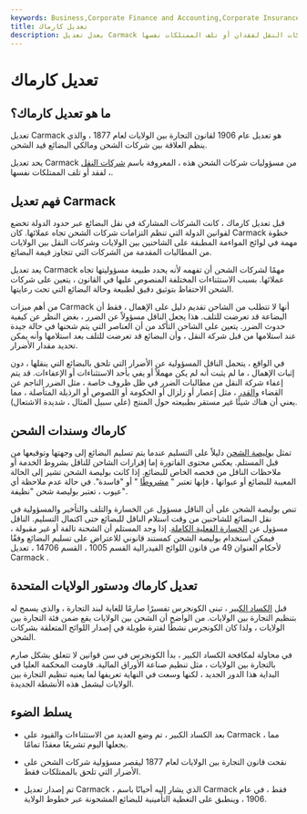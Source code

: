 ```yaml
---
keywords: Business,Corporate Finance and Accounting,Corporate Insurance
title: تعديل كارماك
description: يعدل تعديل Carmack قانون التجارة بين الولايات لعام 1877 ويحد من مسؤوليات شركات النقل لفقدان أو تلف الممتلكات نفسها.
---
```


# تعديل كارماك
## ما هو تعديل كارماك؟

تعديل Carmack هو تعديل عام 1906 لقانون التجارة بين الولايات لعام 1877 ، والذي ينظم العلاقة بين شركات الشحن ومالكي البضائع قيد الشحن.

يحد تعديل Carmack من مسؤوليات شركات الشحن هذه ، المعروفة باسم [شركات النقل](/private-carrier) ، لفقد أو تلف الممتلكات نفسها.

## فهم تعديل Carmack

قبل تعديل كارماك ، كانت الشركات المشاركة في نقل البضائع عبر حدود الدولة تخضع لقوانين الدولة التي تنظم التزامات شركات الشحن تجاه عملائها. كان Carmack خطوة مهمة في لوائح المواءمة المطبقة على الشاحنين بين الولايات وشركات النقل بين الولايات من المطالبات المقدمة من الشركات التي تتجاوز قيمة البضائع.

يعد تعديل Carmack مهمًا لشركات الشحن أن تفهمه لأنه يحدد طبيعة مسؤوليتها تجاه عملائها. بسبب الاستثناءات المختلفة المنصوص عليها في القانون ، يتعين على شركات الشحن الاحتفاظ بتوثيق دقيق لطبيعة وحالة البضائع التي تحت رعايتها.

من أهم ميزات Carmack أنها لا تتطلب من الشاحن تقديم دليل على الإهمال ، فقط أن البضاعة قد تعرضت للتلف. هذا يجعل الناقل مسؤولاً عن الضرر ، بغض النظر عن كيفية حدوث الضرر. يتعين على الشاحن التأكد من أن العناصر التي يتم شحنها في حالة جيدة عند استلامها من قبل شركة النقل ، وأن البضائع قد تعرضت للتلف بعد استلامها وأنه يمكن تحديد مقدار الأضرار.

في الواقع ، يتحمل الناقل المسؤولية عن الأضرار التي تلحق بالبضائع التي ينقلها ، دون إثبات الإهمال ، ما لم يثبت أنه لم يكن مهملاً أو يفي بأحد الاستثناءات أو الإعفاءات. قد يتم إعفاء شركة النقل من مطالبات الضرر في ظل ظروف خاصة ، مثل الضرر الناجم عن القضاء [والقدر](/act-god) ، مثل إعصار أو زلزال أو الحكومة أو اللصوص أو الرذيلة المتأصلة ، مما يعني أن هناك شيئًا غير مستقر بطبيعته حول المنتج (على سبيل المثال ، شديدة الاشتعال).

## كارماك وسندات الشحن

تمثل [بوليصة الشحن](/uniform-bill-of-lading) دليلاً على التسليم عندما يتم تسليم البضائع إلى وجهتها وتوقيعها من قبل المستلم. يعكس محتوى الفاتورة إما إقرارات الشاحن للناقل بشروط الخدمة أو ملاحظات الناقل من فحصه الخاص للبضائع. إذا كانت بوليصة الشحن تشير إلى الحالة المعيبة للبضائع أو عبواتها ، فإنها تعتبر " [مشروطًا](/claused-bill-of-lading) " أو "فاسدة". في حالة عدم ملاحظة أي عيوب ، تعتبر بوليصة شحن "نظيفة".

تنص بوليصة الشحن على أن الناقل مسؤول عن الخسارة والتلف والتأخير والمسؤولية في نقل البضائع للشاحنين من وقت استلام الناقل للبضائع حتى اكتمال التسليم. الناقل مسؤول عن [الخسارة الفعلية الكاملة](/actual-total-loss). إذا وجد المستلم أن الشحنة تالفة أو غير مقبولة ، فيمكن استخدام بوليصة الشحن كمستند قانوني للاعتراض على تسليم البضائع وفقًا لأحكام العنوان 49 من قانون اللوائح الفيدرالية القسم 1005 ، القسم 14706 ، تعديل Carmack .

## تعديل كارماك ودستور الولايات المتحدة

قبل [الكساد الكبير](/great_depression) ، تبنى الكونجرس تفسيرًا صارمًا للغاية لبند التجارة ، والذي يسمح له بتنظيم التجارة بين الولايات. من الواضح أن الشحن بين الولايات يقع ضمن فئة التجارة بين الولايات ، ولذا كان الكونجرس نشطًا لفترة طويلة في إصدار اللوائح المتعلقة بشركات الشحن.

في محاولة لمكافحة الكساد الكبير ، بدأ الكونجرس في سن قوانين لا تتعلق بشكل صارم بالتجارة بين الولايات ، مثل تنظيم صناعة الأوراق المالية. قاومت المحكمة العليا في البداية هذا الدور الجديد ، لكنها وسعت في النهاية تعريفها لما يعنيه تنظيم التجارة بين الولايات ليشمل هذه الأنشطة الجديدة.

## يسلط الضوء

- بعد الكساد الكبير ، تم وضع العديد من الاستثناءات والقيود على Carmack ، مما يجعلها اليوم تشريعًا معقدًا تمامًا.

- نقحت قانون التجارة بين الولايات لعام 1877 ليقصر مسؤولية شركات الشحن على الأضرار التي تلحق بالممتلكات فقط.

- تم إصدار تعديل Carmack ، الذي يشار إليه أحيانًا باسم Carmack فقط ، في عام 1906 ، وينطبق على التغطية التأمينية للبضائع المشحونة عبر خطوط الولاية.

